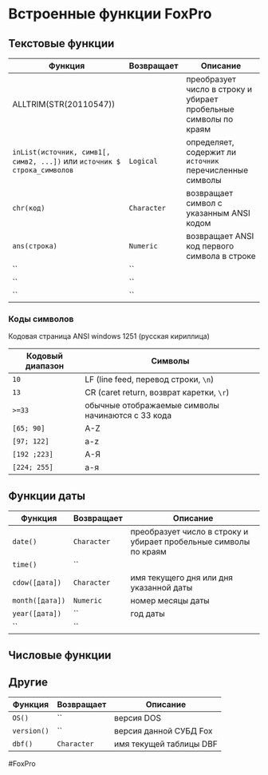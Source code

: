
# Встроенные функции FoxPro

## Текстовые функции

| Функция | Возвращает | Описание |
|-|-|-|
| ALLTRIM(STR(20110547)) |  | преобразует число в строку и убирает пробельные символы по краям |
| `inList(источник, симв1[, симв2, ...])` или `источник $ строка_символов` | `Logical` | определяет, содержит ли `источник` перечисленные символы |
| `chr(код)` | `Character` | возвращает символ с указанным ANSI кодом |
| `ans(строка)` | `Numeric` | возвращает ANSI код первого символа в строке |
| `` | `` |  |
| `` | `` |  |
| `` | `` |  |

### Коды символов

Кодовая страница ANSI windows 1251 (русская кириллица)

| Кодовый диапазон | Символы |
|-|-|
| `10` | LF (line feed, перевод строки, `\n`) |
| `13` | CR (caret return, возврат каретки, `\r`) |
| `>=33` | обычные отображаемые символы начинаются с 33 кода |
| `[65; 90]` | A-Z |
| `[97; 122]` | a-z |
| `[192 ;223]` | А-Я |
| `[224; 255]` | а-я |

## Функции даты

| Функция | Возвращает | Описание |
|-|-|-|
| `date()` | `Character` | преобразует число в строку и убирает пробельные символы по краям |
| `time()` | `` |  |
| `cdow([дата])` | `Character` | имя текущего дня или дня указанной даты |
| `month([дата])` | `Numeric` | номер месяцы даты |
| `year([дата])` | `` | год даты |
| `` | `` |  |

## Числовые функции

## Другие

| Функция | Возвращает | Описание |
|-|-|-|
| `OS()` | `` | версия DOS |
| `version()` | `` | версия данной СУБД Fox |
| `dbf()` | `Character` | имя текущей таблицы DBF |

#FoxPro
